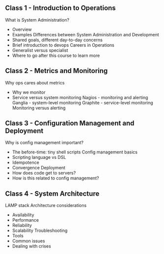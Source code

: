 ## Class 1 - Introduction to Operations
What is System Administration? 
* Overview
* Examples
Differences between System Administration and Development
* Shared goals, different day-to-day concerns
* Brief introduction to devops
Careers in Operations
* Generalist versus specialist
* Where to go after this course to learn more

## Class 2 - Metrics and Monitoring
Why ops cares about metrics
* Why we monitor
* Service versus system monitoring
Nagios - monitoring and alerting
Ganglia - system-level monitoring
Graphite - service-level monitoring
Monitoring versus alerting

## Class 3 - Configuration Management and Deployment
Why is config management important?
* The before-time: tiny shell scripts
Config management basics
* Scripting language vs DSL
* Idempotence
* Convergence
Deployment
* How does code get to servers?
* How is this related to config management?

## Class 4 - System Architecture
LAMP stack
Architecture considerations
* Availability
* Performance
* Reliability
* Scalability
Troubleshooting
* Tools
* Common issues
* Dealing with crises



